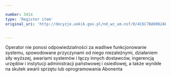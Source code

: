 ```yaml
---

number: 3414
type: 'Register item'
original_uri: 'http://decyzje.uokik.gov.pl/nd_wz_um.nsf/0/4C6C7BA9062AE35CC1257A4B0044F1B4?OpenDocument'


---
```


Operator nie ponosi odpowiedzialności za wadliwe funkcjonowanie systemu, spowodowane przyczynami od niego niezależnymi, działaniem siły wyższej, awariami systemów i łączy innych dostawców, ingerencją urzędów i instytucji administracji państwowej i osiedlowej, a także wynikłe na skutek awarii sprzętu lub oprogramowania Abonenta

